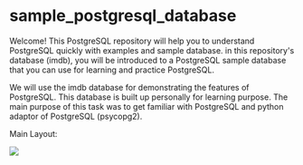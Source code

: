 # sample_postgresql_database
Welcome! This PostgreSQL repository will help you to understand PostgreSQL quickly with examples and sample database. 
in this repository's database (imdb), you will be introduced to a PostgreSQL sample database that you can use for learning and practice PostgreSQL.

We will use the imdb database for demonstrating the features of PostgreSQL. This database is built up personally for learning purpose. The main purpose of this task was to get familiar with PostgreSQL and python adaptor of PostgreSQL (psycopg2). 

Main Layout:

![](https://github.com/raosaif/sample_postgresql_database/blob/master/images/layout.jpg)

